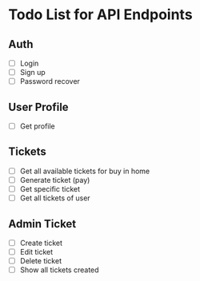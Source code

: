 # Todo List for API Endpoints

## Auth
- [ ] Login
- [ ] Sign up
- [ ] Password recover

## User Profile
- [ ] Get profile

## Tickets
- [ ] Get all available tickets for buy in home
- [ ] Generate ticket (pay)
- [ ] Get specific ticket
- [ ] Get all tickets of user

## Admin Ticket
- [ ] Create ticket
- [ ] Edit ticket
- [ ] Delete ticket
- [ ] Show all tickets created
